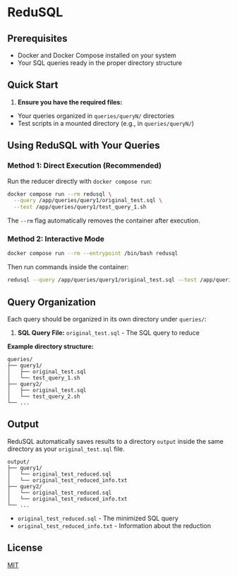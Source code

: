 # ReduSQL

## Prerequisites

-   Docker and Docker Compose installed on your system
-   Your SQL queries ready in the proper directory structure

## Quick Start

1. **Ensure you have the required files:**

-   Your queries organized in `queries/queryN/` directories
-   Test scripts in a mounted directory (e.g., in `queries/queryN/`)

## Using ReduSQL with Your Queries

### Method 1: Direct Execution (Recommended)

Run the reducer directly with `docker compose run`:

```bash
docker compose run --rm redusql \
  --query /app/queries/query1/original_test.sql \
  --test /app/queries/query1/test_query_1.sh
```

The `--rm` flag automatically removes the container after execution.

### Method 2: Interactive Mode

```bash
docker compose run --rm --entrypoint /bin/bash redusql
```

Then run commands inside the container:

```bash
redusql --query /app/queries/query1/original_test.sql --test /app/queries/query1/test_query_1.sh
```

## Query Organization

Each query should be organized in its own directory under `queries/`:

1. **SQL Query File:** `original_test.sql` - The SQL query to reduce

**Example directory structure:**

```
queries/
├── query1/
│   ├── original_test.sql
│   └── test_query_1.sh
├── query2/
│   ├── original_test.sql
│   └── test_query_2.sh
└── ...
```

## Output

ReduSQL automatically saves results to a directory `output` inside the same directory as your `original_test.sql` file.

```
output/
├── query1/
│   └── original_test_reduced.sql
│   └── original_test_reduced_info.txt
├── query2/
│   └── original_test_reduced.sql
│   └── original_test_reduced_info.txt
└── ...
```

-   `original_test_reduced.sql` - The minimized SQL query
-   `original_test_reduced_info.txt` - Information about the reduction

## License

[MIT](https://opensource.org/license/MIT)
